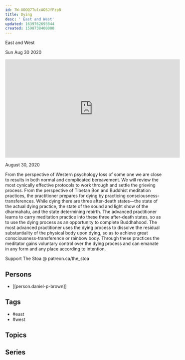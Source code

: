 ```yaml
---
id: 7W-UOOQ7TulcAOSJfFzpB
title: Dying
desc: ' East and West'
updated: 1639762693844
created: 1598738400000
---
```



 East and West

Sun Aug 30 2020

<iframe width="560" height="315" src="https://www.youtube.com/embed/3rSheW3FoFs" title="Dying: East and West w/ Daniel P. Brown" frameborder="0" allow="accelerometer; autoplay; clipboard-write; encrypted-media; gyroscope; picture-in-picture" allowfullscreen ></iframe>

August 30, 2020

From the perspective of Western psychology loss of some one we are close to results in both normal and complicated bereavement. We will review the most cynically effective protocols to work through and settle the grieving process. From the perspective of Tibetan Bon and Buddhist meditation practices, the practitioner prepares for dying by practicing consciousness-transferences. While dying there are three after-death states—the state of the actual dying practice, the state of the sound and light show of the dharmahatu, and the state determining rebirth. The advanced practitioner learns to carry meditation practice into these three after-death states, so as to use the dying process as an opportunity to complete Buddhahood. The most advanced practitioner uses the dying process to dissolve the residual substantiality of the physical body upon dying, so as to achieve great consciousness-transference or rainbow body. Through these practices the meditator gains voluntary control over the dying process and can emanate in any form and any place according to intention.

Support The Stoa @ patreon.ca/the_stoa

## Persons

- [[person.daniel-p-brown]]

## Tags

- #east
- #west

## Topics



## Series



